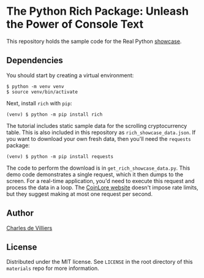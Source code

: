 # The Python Rich Package: Unleash the Power of Console Text

This repository holds the sample code for the Real Python [showcase](https://realpython.com/python-rich-package).

## Dependencies

You should start by creating a virtual environment:

```console
$ python -m venv venv
$ source venv/bin/activate
```

Next, install `rich` with `pip`:

```console
(venv) $ python -m pip install rich
```

The tutorial includes static sample data for the scrolling cryptocurrency table. This is also included in this repository as `rich_showcase_data.json`. 
If you want to download your own fresh data, then you'll need the `requests` package:

```console
(venv) $ python -m pip install requests
```

The code to perform the download is in `get_rich_showcase_data.py`. This demo code demonstrates a single request, which it then dumps to the screen. For a real-time application, you'd need to execute this request and process the data in a loop. The [CoinLore website](https://www.coinlore.com/cryptocurrency-data-api) doesn't impose rate limits, but they suggest making at most one request per second.

## Author

[Charles de Villiers](https://realpython.com/team/cdevilliers/)

## License

Distributed under the MIT license. See `LICENSE` in the root directory of this `materials` repo for more information.
